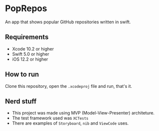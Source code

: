 # PopRepos

An app that shows popular GitHub repositories written in swift.

## Requirements

- Xcode 10.2 or higher
- Swift 5.0 or higher
- iOS 12.2 or higher

## How to run

Clone this repository, open the `.xcodeproj` file and run, that's it.

## Nerd stuff

- This project was made using MVP (Model-View-Presenter) architeture.
- The test framework used was `XCTests`
- There are examples of `Storyboard`, `nib` and `ViewCode` uses.
